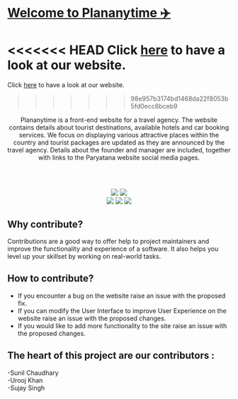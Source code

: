 # [Welcome to Plananytime ✈️](https://plananytime.netlify.app/)

<<<<<<< HEAD
Click [here](https://plananytime.netlify.app/) to have a look at our website.
=======
Click [here](https://plananytime.netlyfy.app) to have a look at our website.
>>>>>>> 98e957b3174bd1468da22f8053b5fd0ecc8bceb9
<p align="center">
Plananytime is a front-end website for a travel agency. The website contains details about tourist destinations, available hotels and car booking services. We focus on displaying various attractive places within the country and tourist packages are updated as they are announced by the travel agency. Details about the founder and manager are included, together with links to the Paryatana website social media pages.
</p>

<br> <br>

<p align="center">

<img src="https://forthebadge.com/images/badges/built-by-developers.svg"/>
<img src="https://forthebadge.com/images/badges/uses-brains.svg"/>
<br>
<img src="https://forthebadge.com/images/badges/made-with-javascript.svg"/>
<img src="https://forthebadge.com/images/badges/powered-by-responsibility.svg"/>
<img src="https://forthebadge.com/images/badges/built-with-love.svg"/>

<p>

## Why contribute?
 Contributions are a good way to offer help to project maintainers and improve the functionality and experience of a software. It also helps you level up your skillset by working on real-world tasks.
 
 ## How to contribute? 
- If you encounter a bug on the website raise an issue with the proposed fix.
- If you can modify the User Interface to improve User Experience on the website raise an issue with the proposed changes. 
- If you would like to add more functionality to the site raise an issue with the proposed changes.
 


## The heart of this project are our contributors : 

-Sunil Chaudhary<br>
-Urooj Khan<br>
-Sujay Singh




